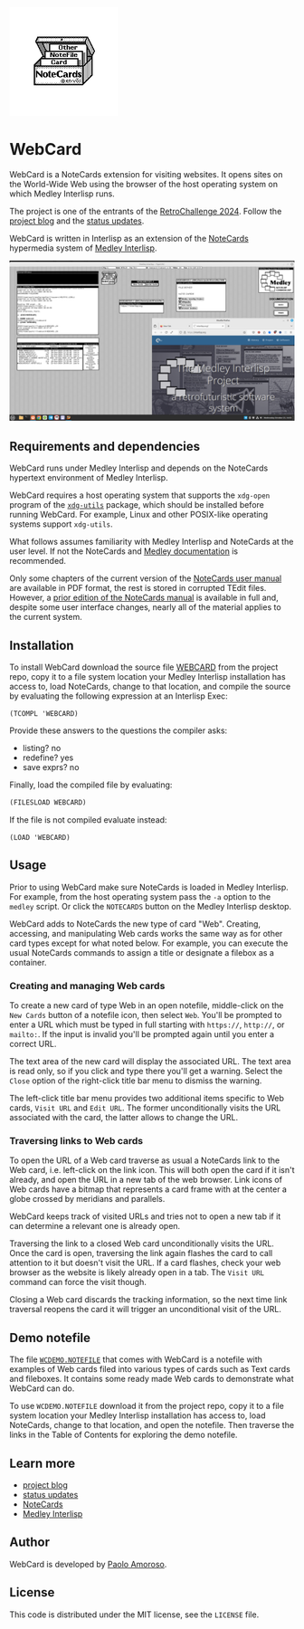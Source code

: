 ![Icon of the NoteCards hypermedia system of Medley Interlisp.](https://raw.githubusercontent.com/pamoroso/webcard/main/notecards-icon.png)

# WebCard

WebCard is a NoteCards extension for visiting websites. It opens sites on the World-Wide Web using the browser of the host operating system on which Medley Interlisp runs.

The project is one of the entrants of the [RetroChallenge 2024](https://www.retrochallenge.org/2024/08/rc202410-registration-is-open.html). Follow the [project blog](https://journal.paoloamoroso.com/tag:WebCard) and the [status updates](https://fosstodon.org/@amoroso/tagged/RC2024).

WebCard is written in Interlisp as an extension of the [NoteCards](https://en.wikipedia.org/wiki/NoteCards) hypermedia system of [Medley Interlisp](https://interlisp.org).

![A website opened by WebCard, a NoteCards extension for visiting websites.](https://raw.githubusercontent.com/pamoroso/webcard/main/webcard.png)


## Requirements and dependencies

WebCard runs under Medley Interlisp and depends on the NoteCards hypertext environment of Medley Interlisp.

WebCard requires a host operating system that supports the `xdg-open` program of the [`xdg-utils`](https://www.freedesktop.org/wiki/Software/xdg-utils/) package, which should be installed before running WebCard. For example, Linux and other POSIX-like operating systems support `xdg-utils`.

What follows assumes familiarity with Medley Interlisp and NoteCards at the user level. If not the NoteCards and [Medley documentation](https://interlisp.org/software/using-medley) is recommended.

Only some chapters of the current version of the [NoteCards user manual](https://files.interlisp.org/medley/notecards/docs/user-guide-v1.2/) are available in PDF format, the rest is stored in corrupted TEdit files. However, a [prior edition of the NoteCards manual](https://files.interlisp.org/medley/notecards/docs/user-guide-v1.2/scanned/notecards_user_guide_v1.2.pdf) is available in full and, despite some user interface changes, nearly all of the material applies to the current system.


## Installation

To install WebCard download the source file [WEBCARD](https://github.com/pamoroso/webcard/blob/main/WEBCARD) from the project repo, copy it to a file system location your Medley Interlisp installation has access to, load NoteCards, change to that location, and compile the source by evaluating the following expression at an Interlisp Exec:

```
(TCOMPL 'WEBCARD)
```

Provide these answers to the questions the compiler asks:

* listing? no
* redefine? yes
* save exprs? no

Finally, load the compiled file by evaluating:

```lisp
(FILESLOAD WEBCARD)
```

If the file is not compiled evaluate instead:

```
(LOAD 'WEBCARD)
```

## Usage

Prior to using WebCard make sure NoteCards is loaded in Medley Interlisp. For example, from the host operating system pass the `-a` option to the `medley` script. Or click the `NOTECARDS` button on the Medley Interlisp desktop.

WebCard adds to NoteCards the new type of card "Web". Creating, accessing, and manipulating Web cards works the same way as for other card types except for what noted below. For example, you can execute the usual NoteCards commands to assign a title or designate a filebox as a container.


### Creating and managing Web cards

To create a new card of type Web in an open notefile, middle-click on the `New Cards` button of a notefile icon, then select `Web`. You'll be prompted to enter a URL which must be typed in full starting with `https://`, `http://`, or `mailto:`. If the input is invalid you'll be prompted again until you enter a correct URL.

The text area of the new card will display the associated URL. The text area is read only, so if you click and type there you'll get a warning. Select the `Close` option of the right-click title bar menu to dismiss the warning.

The left-click title bar menu provides two additional items specific to Web cards, `Visit URL` and `Edit URL`. The former unconditionally visits the URL associated with the card, the latter allows to change the URL.


### Traversing links to Web cards

To open the URL of a Web card traverse as usual a NoteCards link to the Web card, i.e. left-click on the link icon. This will both open the card if it isn't already, and open the URL in a new tab of the web browser. Link icons of Web cards have a bitmap that represents a card frame with at the center a globe crossed by meridians and parallels.

WebCard keeps track of visited URLs and tries not to open a new tab if it can determine a relevant one is already open.

Traversing the link to a closed Web card unconditionally visits the URL. Once the card is open, traversing the link again flashes the card to call attention to it but doesn't visit the URL. If a card flashes, check your web browser as the website is likely already open in a tab. The `Visit URL` command can force the visit though.

Closing a Web card discards the tracking information, so the next time link traversal reopens the card it will trigger an unconditional visit of the URL.


## Demo notefile

The file [`WCDEMO.NOTEFILE`](https://github.com/pamoroso/webcard/blob/main/WCDEMO.NOTEFILE) that comes with WebCard is a notefile with examples of Web cards filed into various types of cards such as Text cards and fileboxes. It contains some ready made Web cards to demonstrate what WebCard can do.

To use `WCDEMO.NOTEFILE` download it from the project repo, copy it to a file system location your Medley Interlisp installation has access to, load NoteCards, change to that location, and open the notefile. Then traverse the links in the Table of Contents for exploring the demo notefile.


## Learn more

- [project blog](https://journal.paoloamoroso.com/tag:WebCard)
- [status updates](https://fosstodon.org/@amoroso/tagged/RC2024)
- [NoteCards](https://en.wikipedia.org/wiki/NoteCards)
- [Medley Interlisp](https://interlisp.org)


## Author

WebCard is developed by [Paolo Amoroso](https://github.com/pamoroso).


## License

This code is distributed under the MIT license, see the `LICENSE` file.

